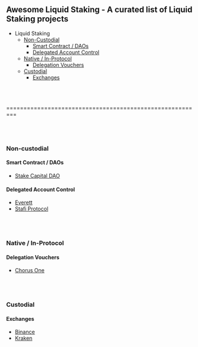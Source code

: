## Awesome Liquid Staking - A curated list of Liquid Staking projects

- Liquid Staking
  - [Non-Custodial](#non-custodial)
    - [Smart Contract / DAOs](#smart-contract-daos)
    - [Delegated Account Control](#delegated-account-control)
  - [Native / In-Protocol](#native-in-protocol)
    - [Delegation Vouchers](#delegation-vouchers)
  - [Custodial](#non-custodial)
    - [Exchanges](#exchanges)<br/><br/><br/><br/>      
  
=========================================================<br/><br/><br/><br/>    

### Non-custodial

#### Smart Contract / DAOs
- [Stake Capital DAO](https://medium.com/stakecapital/introducing-stake-dao-by-stake-capital-claiming-future-yield-revenue-7059e0781328)

#### Delegated Account Control
- [Everett](https://www.everett.zone/)
- [Stafi Protocol](https://docs.stafi.io/)<br/><br/><br/><br/>  

### Native / In-Protocol

#### Delegation Vouchers
- [Chorus One](https://blog.chorus.one/delegation-vouchers/)<br/><br/><br/><br/> 

### Custodial

#### Exchanges
- [Binance](https://www.binance.com/nl/staking)
- [Kraken](https://www.kraken.com/en-us/features/staking-coins)

